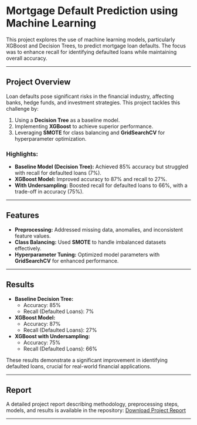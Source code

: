 # Mortgage Default Prediction using Machine Learning

This project explores the use of machine learning models, particularly XGBoost and Decision Trees, to predict mortgage loan defaults. The focus was to enhance recall for identifying defaulted loans while maintaining overall accuracy. 

---

## Project Overview
Loan defaults pose significant risks in the financial industry, affecting banks, hedge funds, and investment strategies. This project tackles this challenge by:
1. Using a **Decision Tree** as a baseline model.
2. Implementing **XGBoost** to achieve superior performance.
3. Leveraging **SMOTE** for class balancing and **GridSearchCV** for hyperparameter optimization.

### Highlights:
- **Baseline Model (Decision Tree):** Achieved 85% accuracy but struggled with recall for defaulted loans (7%).
- **XGBoost Model:** Improved accuracy to 87% and recall to 27%.
- **With Undersampling:** Boosted recall for defaulted loans to 66%, with a trade-off in accuracy (75%).

---

## Features
- **Preprocessing:** Addressed missing data, anomalies, and inconsistent feature values.
- **Class Balancing:** Used **SMOTE** to handle imbalanced datasets effectively.
- **Hyperparameter Tuning:** Optimized model parameters with **GridSearchCV** for enhanced performance.

---

## Results
- **Baseline Decision Tree:**
  - Accuracy: 85%
  - Recall (Defaulted Loans): 7%
- **XGBoost Model:**
  - Accuracy: 87%
  - Recall (Defaulted Loans): 27%
- **XGBoost with Undersampling:**
  - Accuracy: 75%
  - Recall (Defaulted Loans): 66%

These results demonstrate a significant improvement in identifying defaulted loans, crucial for real-world financial applications.

---

## Report
A detailed project report describing methodology, preprocessing steps, models, and results is available in the repository:
[Download Project Report](project_report.pdf)

---

